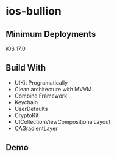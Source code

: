 # ios-bullion

## Minimum Deployments
iOS 17.0

## Build With
- UIKit Programatically
- Clean architecture with MVVM
- Combine Framework
- Keychain
- UserDefaults
- CryptoKit
- UICollectionViewCompositionalLayout 
- CAGradientLayer

## Demo
